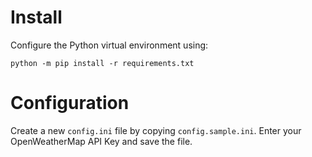 # Install

Configure the Python virtual environment using:
```
python -m pip install -r requirements.txt
```

# Configuration

Create a new `config.ini` file by copying `config.sample.ini`. Enter your OpenWeatherMap API Key and save the file.